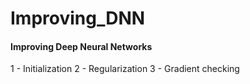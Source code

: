 # Improving_DNN
#### Improving Deep Neural Networks

<a name='3'></a>
 1 - Initialization
 2 - Regularization
 3 - Gradient checking

